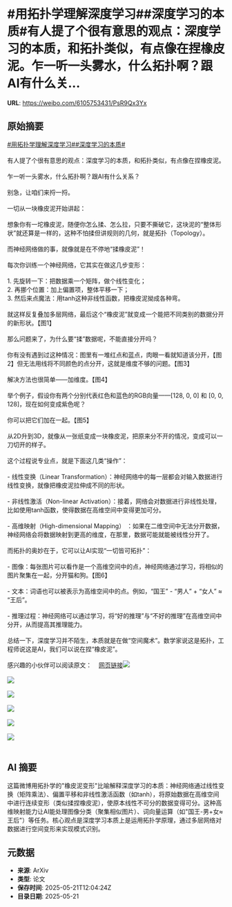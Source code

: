 # #用拓扑学理解深度学习##深度学习的本质#有人提了个很有意思的观点：深度学习的本质，和拓扑类似，有点像在捏橡皮泥。乍一听一头雾水，什么拓扑啊？跟AI有什么关...

**URL**: https://weibo.com/6105753431/PsR9Qx3Yx

## 原始摘要

<a href="https://m.weibo.cn/search?containerid=231522type%3D1%26t%3D10%26q%3D%23%E7%94%A8%E6%8B%93%E6%89%91%E5%AD%A6%E7%90%86%E8%A7%A3%E6%B7%B1%E5%BA%A6%E5%AD%A6%E4%B9%A0%23&amp;extparam=%23%E7%94%A8%E6%8B%93%E6%89%91%E5%AD%A6%E7%90%86%E8%A7%A3%E6%B7%B1%E5%BA%A6%E5%AD%A6%E4%B9%A0%23" data-hide=""><span class="surl-text">#用拓扑学理解深度学习#</span></a><a href="https://m.weibo.cn/search?containerid=231522type%3D1%26t%3D10%26q%3D%23%E6%B7%B1%E5%BA%A6%E5%AD%A6%E4%B9%A0%E7%9A%84%E6%9C%AC%E8%B4%A8%23&amp;extparam=%23%E6%B7%B1%E5%BA%A6%E5%AD%A6%E4%B9%A0%E7%9A%84%E6%9C%AC%E8%B4%A8%23" data-hide=""><span class="surl-text">#深度学习的本质#</span></a><br><br>有人提了个很有意思的观点：深度学习的本质，和拓扑类似，有点像在捏橡皮泥。<br><br>乍一听一头雾水，什么拓扑啊？跟AI有什么关系？<br><br>别急，让咱们来捋一捋。<br><br>一切从一块橡皮泥开始讲起：<br><br>想象你有一坨橡皮泥，随便你怎么揉、怎么拉，只要不撕破它，这块泥的“整体形状”就还算是一样的，这种不怕揉但讲规则的几何，就是拓扑（Topology）。<br><br>而神经网络做的事，就像就是在不停地“揉橡皮泥”！<br><br>每次你训练一个神经网络，它其实在做这几步变形：<br><br>1. 先旋转一下：把数据乘一个矩阵，做个线性变化；<br>2. 再挪个位置：加上偏置项，整体平移一下；<br>3. 然后来点魔法：用tanh这种非线性函数，把橡皮泥拗成各种弯。<br><br>就这样反复叠加多层网络，最后这个“橡皮泥”就变成一个能把不同类别的数据分开的新形状。【图1】<br><br>那么问题来了，为什么要“揉”数据呢，不能直接分开吗？<br><br>你有没有遇到过这种情况：图里有一堆红点和蓝点，肉眼一看就知道该分开，【图2】但无法用线将不同颜色的点分开，这就是维度不够的问题。【图3】<br><br>解决方法也很简单——加维度。【图4】<br><br>举个例子，假设你有两个分别代表红色和蓝色的RGB向量——[128, 0, 0] 和 [0, 0, 128]，现在如何变成紫色呢？<br><br>你可以把它们加在一起。【图5】<br><br>从2D升到3D，就像从一张纸变成一块橡皮泥，把原来分不开的情况，变成可以一刀切开的样子。<br><br>这个过程说专业点，就是下面这几类“操作”：<br><br>- 线性变换（Linear Transformation）：神经网络中的每一层都会对输入数据进行线性变换，就像把橡皮泥拉伸成不同的形状。<br><br>- 非线性激活（Non-linear Activation）：接着，网络会对数据进行非线性处理，比如使用tanh函数，使得数据在高维空间中变得更加可分。<br><br>- 高维映射（High-dimensional Mapping） ：如果在二维空间中无法分开数据，神经网络会将数据映射到更高的维度，在那里，数据可能就能被线性分开了。<br><br>而拓扑的奥妙在于，它可以让AI实现“一切皆可拓扑”：<br><br>- 图像：每张图片可以看作是一个高维空间中的点，神经网络通过学习，将相似的图片聚集在一起，分开猫和狗。【图6】<br><br>- 文本：词语也可以被表示为高维空间中的点。例如，“国王” - “男人” + “女人” ≈ “王后”。<br><br>- 推理过程：神经网络可以通过学习，将“好的推理”与“不好的推理”在高维空间中分开，从而提高其推理能力。<br><br>总结一下，深度学习并不陌生，本质就是在做“空间魔术”。数学家说这是拓扑，工程师说这是AI，我们可以说在捏“橡皮泥”。<br><br>感兴趣的小伙伴可以阅读原文：<a href="https://weibo.cn/sinaurl?u=https%3A%2F%2Ftheahura.substack.com%2Fp%2Fdeep-learning-is-applied-topology" data-hide=""><span class="url-icon"><img style="width: 1rem;height: 1rem" src="https://h5.sinaimg.cn/upload/2015/09/25/3/timeline_card_small_web_default.png" referrerpolicy="no-referrer"></span><span class="surl-text">网页链接</span></a><img style="" src="https://tvax2.sinaimg.cn/large/006Fd7o3gy1i1n6qvygupj310j0l641a.jpg" referrerpolicy="no-referrer"><br><br><img style="" src="https://tvax1.sinaimg.cn/large/006Fd7o3gy1i1n6qwxq25j30zk0tfwj3.jpg" referrerpolicy="no-referrer"><br><br><img style="" src="https://tvax3.sinaimg.cn/large/006Fd7o3gy1i1n6qyfhcjj30zk0k1juo.jpg" referrerpolicy="no-referrer"><br><br><img style="" src="https://tvax3.sinaimg.cn/large/006Fd7o3gy1i1n6qzmdoij30mk0h0wi8.jpg" referrerpolicy="no-referrer"><br><br><img style="" src="https://tvax3.sinaimg.cn/large/006Fd7o3gy1i1n6r0zwv5j30zk0qoamj.jpg" referrerpolicy="no-referrer"><br><br><img style="" src="https://tvax4.sinaimg.cn/large/006Fd7o3gy1i1n6r2lpirj314g0kgh8u.jpg" referrerpolicy="no-referrer"><br><br>

## AI 摘要

这篇微博用拓扑学的"橡皮泥变形"比喻解释深度学习的本质：神经网络通过线性变换（矩阵乘法）、偏置平移和非线性激活函数（如tanh），将原始数据在高维空间中进行连续变形（类似揉捏橡皮泥），使原本线性不可分的数据变得可分。这种高维映射能力让AI能处理图像分类（聚集相似图片）、词向量运算（如"国王-男+女≈王后"）等任务。核心观点是深度学习本质上是运用拓扑学原理，通过多层网络对数据进行空间变形来实现模式识别。

## 元数据

- **来源**: ArXiv
- **类型**: 论文
- **保存时间**: 2025-05-21T12:04:24Z
- **目录日期**: 2025-05-21
